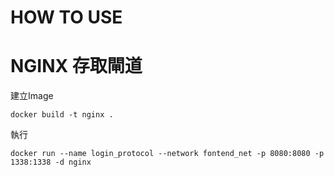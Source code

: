 # HOW TO USE 

# NGINX 存取閘道
建立Image 

    docker build -t nginx .

執行

    docker run --name login_protocol --network fontend_net -p 8080:8080 -p 1338:1338 -d nginx
